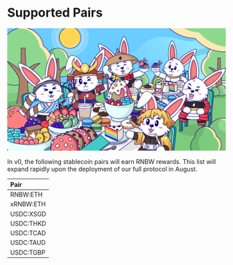 # Supported Pairs

![](../../.gitbook/assets/halodao_illustration_exchange-2.png)

In v0, the following stablecoin pairs will earn RNBW rewards. This list will expand rapidly upon the deployment of our full protocol in August. 

| **Pair** |
| :--- |
| RNBW:ETH |
| xRNBW:ETH |
| USDC:XSGD |
| USDC:THKD |
| USDC:TCAD |
| USDC:TAUD |
| USDC:TGBP |


